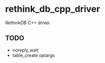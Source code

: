rethink_db_cpp_driver
=====================

RethinkDB C++ driver

## TODO

- noreply_wait
- table_create optargs 
